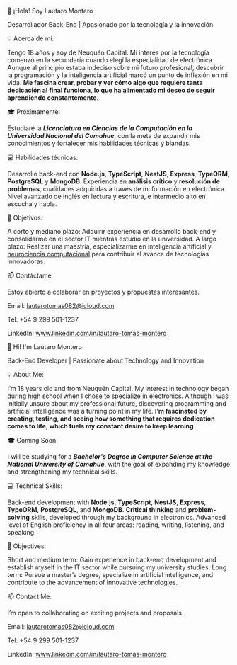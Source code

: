 👋 ¡Hola! Soy Lautaro Montero

Desarrollador Back-End | Apasionado por la tecnología y la innovación

💡 Acerca de mí:

Tengo 18 años y soy de Neuquén Capital. Mi interés por la tecnología comenzó en la secundaria cuando elegí la especialidad de electrónica. Aunque al principio estaba indeciso sobre mi futuro profesional, descubrir la programación y la inteligencia artificial marcó un punto de inflexión en mi vida. **Me fascina crear, probar y ver cómo algo que requiere tanta dedicación al final funciona, lo que ha alimentado mi deseo de seguir aprendiendo constantemente**.

🎓 Próximamente:

Estudiaré la ___Licenciatura en Ciencias de la Computación en la Universidad Nacional del Comahue___, con la meta de expandir mis conocimientos y fortalecer mis habilidades técnicas y blandas.

💻 Habilidades técnicas:

Desarrollo back-end con **Node.js**, **TypeScript**, **NestJS**, **Express**, **TypeORM**, **PostgreSQL** y **MongoDB**.
Experiencia en **análisis crítico** y **resolución de problemas**, cualidades adquiridas a través de mi formación en electrónica.
Nivel avanzado de inglés en lectura y escritura, e intermedio alto en escucha y habla.


🚀 Objetivos:

A corto y mediano plazo: Adquirir experiencia en desarrollo back-end y consolidarme en el sector IT mientras estudio en la universidad.
A largo plazo: Realizar una maestría, especializarme en inteligencia artificial y <u>neurociencia computacional</u> para contribuir al avance de tecnologías innovadoras.


📫 Contáctame:

Estoy abierto a colaborar en proyectos y propuestas interesantes.

Email: lautarotomas082@icloud.com

Tel: +54 9 299 501-1237

LinkedIn: www.linkedin.com/in/lautaro-tomas-montero




👋 Hi! I'm Lautaro Montero

Back-End Developer | Passionate about Technology and Innovation

💡 About Me:

I’m 18 years old and from Neuquén Capital. My interest in technology began during high school when I chose to specialize in electronics. Although I was initially unsure about my professional future, discovering programming and artificial intelligence was a turning point in my life. **I’m fascinated by creating, testing, and seeing how something that requires dedication comes to life, which fuels my constant desire to keep learning**.

🎓 Coming Soon:

I will be studying for a ___Bachelor's Degree in Computer Science at the National University of Comahue___, with the goal of expanding my knowledge and strengthening my technical skills.


💻 Technical Skills:

Back-end development with **Node.js**, **TypeScript**, **NestJS**, **Express**, **TypeORM**, **PostgreSQL**, and **MongoDB**.
**Critical thinking** and **problem-solving** skills, developed through my background in electronics.
Advanced level of English proficiency in all four areas: reading, writing, listening, and speaking.

🚀 Objectives:

Short and medium term: Gain experience in back-end development and establish myself in the IT sector while pursuing my university studies.
Long term: Pursue a master’s degree, specialize in artificial intelligence, and contribute to the advancement of innovative technologies.

📫 Contact Me:

I’m open to collaborating on exciting projects and proposals.

Email: lautarotomas082@icloud.com

Tel: +54 9 299 501-1237

LinkedIn: www.linkedin.com/in/lautaro-tomas-montero

